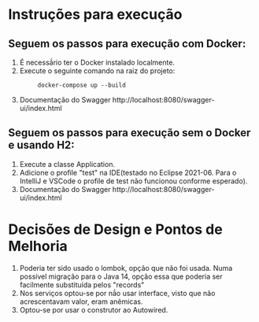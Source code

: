 # Instruções para execução

## Seguem os passos para execução com Docker:

1. É necessã́rio ter o Docker instalado localmente. 
2. Execute o seguinte comando na raiz do projeto:
   ```shell
        docker-compose up --build
   ```
3. Documentação do Swagger http://localhost:8080/swagger-ui/index.html 

## Seguem os passos para execução sem o Docker e usando H2:

1. Execute a classe Application. 
2. Adicione o profile "test" na IDE(testado no Eclipse 2021-06. Para o IntelliJ e VSCode o profile de test não funcionou conforme esperado).
3. Documentação do Swagger http://localhost:8080/swagger-ui/index.html 


# Decisões de Design e Pontos de Melhoria

1. Poderia ter sido usado o lombok, opção que não foi usada. Numa possível migração para o Java 14, opção essa que poderia ser facilmente substituída pelos "records"
2. Nos serviços optou-se por nã́o usar interface, visto que não acrescentavam valor, eram anêmicas.
3. Optou-se por usar o construtor ao Autowired.
